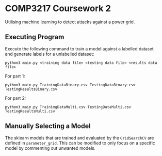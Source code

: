 # COMP3217 Coursework 2
 Utilising machine learning to detect attacks against a power grid.

## Executing Program
Execute the following command to train a model against a labelled dataset and generate labels for a unlabelled dataset:

`python3 main.py <training data file> <testing data file> <results data file>`

For part 1:

`python3 main.py TrainingDataBinary.csv TestingDataBinary.csv TestingResultsBinary.csv`

For part 2:

`python3 main.py TrainingDataMulti.csv TestingDataMulti.csv TestingResultsMulti.csv`

## Manually Selecting a Model
The sklearn models that are trained and evaluated by the `GridSearchCV` are defined in `parameter_grid`. This can be modified to only focus on a specific model by commenting out unwanted models.